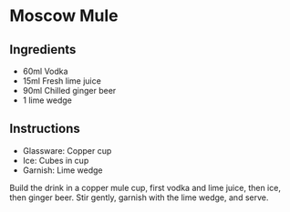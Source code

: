 # Moscow Mule

## Ingredients

- 60ml Vodka
- 15ml Fresh lime juice
- 90ml Chilled ginger beer
- 1 lime wedge

## Instructions

- Glassware: Copper cup
- Ice: Cubes in cup
- Garnish: Lime wedge

Build the drink in a copper mule cup, first vodka and lime juice, then ice, then ginger beer. Stir gently, garnish with the lime wedge, and serve.
